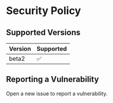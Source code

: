 # Security Policy

## Supported Versions

| Version | Supported          |
| ------- | ------------------ |
| beta2   | :white_check_mark: |

## Reporting a Vulnerability

Open a new issue to report a vulnerability.
